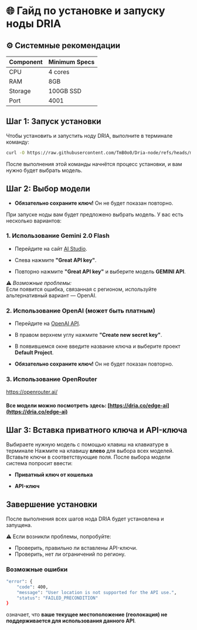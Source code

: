 # 🌐 Гайд по установке и запуску ноды DRIA
## ⚙️ Системные рекомендации 

| Component | Minimum Specs |
|-----------|---------------|
| CPU       | 4 cores       |
| RAM       | 8GB           |
| Storage   | 100GB SSD     |
| Port      | 4001          |

## Шаг 1: Запуск установки

Чтобы установить и запустить ноду DRIA, выполните в терминале команду:

```bash
curl -O https://raw.githubusercontent.com/TmB0o0/Dria-node/refs/heads/main/guide-ru/dria && chmod +x dria && sudo ./dria
```
После выполнения этой команды начнётся процесс установки, и вам нужно будет выбрать модель.

## Шаг 2: Выбор модели
-   **Обязательно сохраните ключ!** Он не будет показан повторно.

При запуске ноды вам будет предложено выбрать модель. У вас есть несколько вариантов:
### 1. Использование Gemini 2.0 Flash

-   Перейдите на сайт [AI Studio](https://aistudio.google.com/prompts/new_chat).
    
-   Слева нажмите **"Great API key"**.
    
-   Повторно нажмите **"Great API key"** и выберите модель **GEMINI API**.
    

⚠️ _Возможные проблемы:_  
Если появится ошибка, связанная с регионом, используйте альтернативный вариант — OpenAI.

### 2. Использование OpenAI (может быть платным)

-   Перейдите на [OpenAI API](https://platform.openai.com/api-keys).
    
-   В правом верхнем углу нажмите **"Create new secret key"**.
    
-   В появившемся окне введите название ключа и выберите проект **Default Project**.
    
-   **Обязательно сохраните ключ!** Он не будет показан повторно.

### 3. Использование OpenRouter
https://openrouter.ai/

#### Все модели можно посмотреть здесь: [https://dria.co/edge-ai](https://dria.co/edge-ai)


## Шаг 3: Вставка приватного ключа и API-ключа
Выбираете нужную модель с помощью клавиш на клавиатуре в терминале 
Нажмите  на клавишу **влево** для выбора всех моделей. Вставьте ключи в соответствующие поля.
После выбора модели система попросит ввести:

-   **Приватный ключ от кошелька**
    
-   **API-ключ**

## Завершение установки

После выполнения всех шагов нода DRIA будет установлена и запущена.

⚠️ Если возникли проблемы, попробуйте:

-   Проверить, правильно ли вставлены API-ключи.
-   Проверить, нет ли ограничений по региону.

### Возможные ошибки
```bash
"error": {
    "code": 400,
    "message": "User location is not supported for the API use.",
    "status": "FAILED_PRECONDITION"
}
```
означает, что **ваше текущее местоположение (геолокация) не поддерживается для использования данного API**.
  
